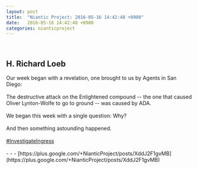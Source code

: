 ```yaml
---
layout: post
title:  "Niantic Project: 2016-05-16 14:42:48 +0900"
date:   2016-05-16 14:42:48 +0900
categories: nianticproject
---
```

<div class="shared"><br /><h2>H. Richard Loeb</h2>Our week began with a revelation, one brought to us by Agents in San Diego:<br /><br />The destructive attack on the Enlightened compound -- the one that caused Oliver Lynton-Wolfe to go to ground -- was caused by ADA.<br /><br />We began this week with a single question: Why?<br /><br />And then something astounding happened.<br /><br /><a rel="nofollow" class="ot-hashtag" href="https://plus.google.com/s/%23InvestigateIngress">#InvestigateIngress</a><br /><br /></div>
- - -
[https://plus.google.com/+NianticProject/posts/XddJ2F1gvMB](https://plus.google.com/+NianticProject/posts/XddJ2F1gvMB)

